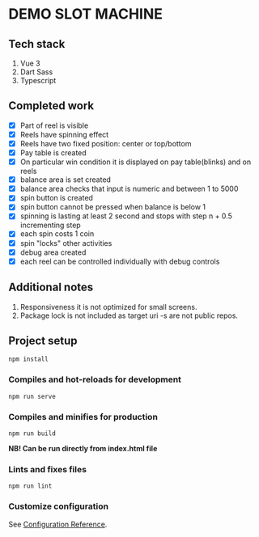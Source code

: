 # DEMO SLOT MACHINE

## Tech stack
1. Vue 3
2. Dart Sass
3. Typescript

## Completed work 
- [x] Part of reel is visible
- [x] Reels have spinning effect
- [x] Reels have two fixed position: center or top/bottom
- [x] Pay table is created
- [x] On particular win condition it is displayed on pay table(blinks) and on reels
- [x] balance area is set created
- [x] balance area checks that input is numeric and between 1 to 5000
- [x] spin button is created
- [x] spin button cannot be pressed when balance is below 1
- [x] spinning is lasting at least 2 second and stops with step n + 0.5 incrementing step
- [x] each spin costs 1 coin
- [x] spin "locks" other activities
- [x] debug area created
- [x] each reel can be controlled individually with debug controls

## Additional notes
1. Responsiveness it is not optimized for small screens.
2. Package lock is not included as target uri -s are not public repos.

## Project setup
```
npm install
```

### Compiles and hot-reloads for development
```
npm run serve
```

### Compiles and minifies for production
```
npm run build
```
**NB! Can be run directly from index.html file**

### Lints and fixes files
```
npm run lint
```

### Customize configuration
See [Configuration Reference](https://cli.vuejs.org/config/).
